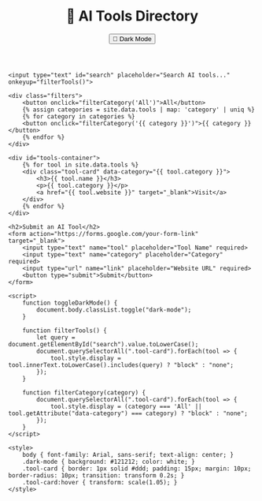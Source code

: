 <!DOCTYPE html>
<html lang="en">
<head>
    <meta charset="UTF-8">
    <meta name="viewport" content="width=device-width, initial-scale=1.0">
    <title>AI Tools Directory</title>
    <link rel="stylesheet" href="styles.css">
</head>
<body>
    <header>
        <h1>🚀 AI Tools Directory</h1>
        <button onclick="toggleDarkMode()">🌙 Dark Mode</button>
    </header>
    
    <input type="text" id="search" placeholder="Search AI tools..." onkeyup="filterTools()">
    
    <div class="filters">
        <button onclick="filterCategory('All')">All</button>
        {% assign categories = site.data.tools | map: 'category' | uniq %}
        {% for category in categories %}
        <button onclick="filterCategory('{{ category }}')">{{ category }}</button>
        {% endfor %}
    </div>
    
    <div id="tools-container">
        {% for tool in site.data.tools %}
        <div class="tool-card" data-category="{{ tool.category }}">
            <h3>{{ tool.name }}</h3>
            <p>{{ tool.category }}</p>
            <a href="{{ tool.website }}" target="_blank">Visit</a>
        </div>
        {% endfor %}
    </div>
    
    <h2>Submit an AI Tool</h2>
    <form action="https://forms.google.com/your-form-link" target="_blank">
        <input type="text" name="tool" placeholder="Tool Name" required>
        <input type="text" name="category" placeholder="Category" required>
        <input type="url" name="link" placeholder="Website URL" required>
        <button type="submit">Submit</button>
    </form>
    
    <script>
        function toggleDarkMode() {
            document.body.classList.toggle("dark-mode");
        }
        
        function filterTools() {
            let query = document.getElementById("search").value.toLowerCase();
            document.querySelectorAll(".tool-card").forEach(tool => {
                tool.style.display = tool.innerText.toLowerCase().includes(query) ? "block" : "none";
            });
        }
        
        function filterCategory(category) {
            document.querySelectorAll(".tool-card").forEach(tool => {
                tool.style.display = (category === 'All' || tool.getAttribute("data-category") === category) ? "block" : "none";
            });
        }
    </script>
    
    <style>
        body { font-family: Arial, sans-serif; text-align: center; }
        .dark-mode { background: #121212; color: white; }
        .tool-card { border: 1px solid #ddd; padding: 15px; margin: 10px; border-radius: 10px; transition: transform 0.2s; }
        .tool-card:hover { transform: scale(1.05); }
    </style>
</body>
</html>
